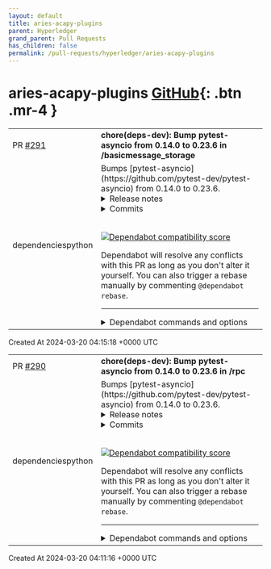 ```yaml
---
layout: default
title: aries-acapy-plugins
parent: Hyperledger
grand_parent: Pull Requests
has_children: false
permalink: /pull-requests/hyperledger/aries-acapy-plugins
---
```


# aries-acapy-plugins <span class="fs-3 right-align">[GitHub](https://github.com/hyperledger/aries-acapy-plugins){: .btn .mr-4 }</span>


<div>
    <table>
        <tr>
            <td>
                PR <a href="https://github.com/hyperledger/aries-acapy-plugins/pull/291" class=".btn">#291</a>
            </td>
            <td>
                <b>
                    chore(deps-dev): Bump pytest-asyncio from 0.14.0 to 0.23.6 in /basicmessage_storage
                </b>
            </td>
        </tr>
        <tr>
            <td>
                <span class="chip">dependencies</span><span class="chip">python</span>
            </td>
            <td>
                Bumps [pytest-asyncio](https://github.com/pytest-dev/pytest-asyncio) from 0.14.0 to 0.23.6.
<details>
<summary>Release notes</summary>
<p><em>Sourced from <a href="https://github.com/pytest-dev/pytest-asyncio/releases">pytest-asyncio's releases</a>.</em></p>
<blockquote>
<h2>pytest-asyncio 0.23.6</h2>
<h1>0.23.6 (2024-03-19)</h1>
<ul>
<li>Fix compatibility with pytest 8.2 <a href="https://redirect.github.com/pytest-dev/pytest-asyncio/pull/800">#800</a></li>
</ul>
<h2>Known issues</h2>
<p>As of v0.23, pytest-asyncio attaches an asyncio event loop to each item of the test suite (i.e. session, packages, modules, classes, functions) and allows tests to be run in those loops when marked accordingly. Pytest-asyncio currently assumes that async fixture scope is correlated with the new event loop scope. This prevents fixtures from being evaluated independently from the event loop scope and breaks some existing test suites (see <a href="https://redirect.github.com/pytest-dev/pytest-asyncio/issues/706">#706</a>). For example, a test suite may require all fixtures and tests to run in the same event loop, but have async fixtures that are set up and torn down for each module. If you're affected by this issue, please continue using the v0.21 release, until it is resolved.</p>
<h2>pytest-asyncio 0.23.5.post1</h2>
<h1>0.23.5 (2024-02-09)</h1>
<ul>
<li>Declare compatibility with pytest 8 <a href="https://redirect.github.com/pytest-dev/pytest-asyncio/issues/737">#737</a></li>
<li>Fix typing errors with recent versions of mypy <a href="https://redirect.github.com/pytest-dev/pytest-asyncio/issues/769">#769</a></li>
<li>Prevent DeprecationWarning about internal use of <code>asyncio.get_event_loop()</code> from affecting test cases <a href="https://redirect.github.com/pytest-dev/pytest-asyncio/issues/757">#757</a></li>
</ul>
<h2>Known issues</h2>
<p>As of v0.23, pytest-asyncio attaches an asyncio event loop to each item of the test suite (i.e. session, packages, modules, classes, functions) and allows tests to be run in those loops when marked accordingly. Pytest-asyncio currently assumes that async fixture scope is correlated with the new event loop scope. This prevents fixtures from being evaluated independently from the event loop scope and breaks some existing test suites (see <a href="https://redirect.github.com/pytest-dev/pytest-asyncio/issues/706">#706</a>). For example, a test suite may require all fixtures and tests to run in the same event loop, but have async fixtures that are set up and torn down for each module. If you're affected by this issue, please continue using the v0.21 release, until it is resolved.</p>
<h2>pytest-asyncio 0.23.5</h2>
<h1>0.23.5 (2024-02-09)</h1>
<ul>
<li>Declare compatibility with pytest 8 <a href="https://redirect.github.com/pytest-dev/pytest-asyncio/issues/737">#737</a></li>
<li>Fix typing errors with recent versions of mypy <a href="https://redirect.github.com/pytest-dev/pytest-asyncio/issues/769">#769</a></li>
<li>Prevent DeprecationWarning about internal use of <code>asyncio.get_event_loop()</code> from affecting test cases <a href="https://redirect.github.com/pytest-dev/pytest-asyncio/issues/757">#757</a></li>
</ul>
<h2>Known issues</h2>
<p>As of v0.23, pytest-asyncio attaches an asyncio event loop to each item of the test suite (i.e. session, packages, modules, classes, functions) and allows tests to be run in those loops when marked accordingly. Pytest-asyncio currently assumes that async fixture scope is correlated with the new event loop scope. This prevents fixtures from being evaluated independently from the event loop scope and breaks some existing test suites (see <a href="https://redirect.github.com/pytest-dev/pytest-asyncio/issues/706">#706</a>). For example, a test suite may require all fixtures and tests to run in the same event loop, but have async fixtures that are set up and torn down for each module. If you're affected by this issue, please continue using the v0.21 release, until it is resolved.</p>
<h2>pytest-asyncio 0.23.5a0</h2>
<h1>0.23.5 (UNRELEASED)</h1>
<ul>
<li>Declare compatibility with pytest 8 <a href="https://redirect.github.com/pytest-dev/pytest-asyncio/issues/737">#737</a></li>
<li>Fix typing errors with recent versions of mypy <a href="https://redirect.github.com/pytest-dev/pytest-asyncio/issues/769">#769</a></li>
</ul>
<h2>Known issues</h2>
<p>As of v0.23, pytest-asyncio attaches an asyncio event loop to each item of the test suite (i.e. session, packages, modules, classes, functions) and allows tests to be run in those loops when marked accordingly. Pytest-asyncio currently assumes that async fixture scope is correlated with the new event loop scope. This prevents fixtures from being evaluated independently from the event loop scope and breaks some existing test suites (see <a href="https://redirect.github.com/pytest-dev/pytest-asyncio/issues/706">#706</a>). For example, a test suite may require all fixtures and tests to run in the same event loop, but have async fixtures that are set up and torn down for each module. If you're affected by this issue, please continue using the v0.21 release, until it is resolved.</p>
<h2>pytest-asyncio 0.23.4</h2>
<h1>0.23.4 (2024-01-28)</h1>
<ul>
<li>pytest-asyncio no longer imports additional, unrelated packages during test collection <a href="https://redirect.github.com/pytest-dev/pytest-asyncio/issues/729">#729</a></li>
<li>Addresses further issues that caused an internal pytest error during test collection</li>
<li>Declares incompatibility with pytest 8 <a href="https://redirect.github.com/pytest-dev/pytest-asyncio/issues/737">#737</a></li>
</ul>
<h2>pytest-asyncio 0.23.4a2</h2>
<h1>0.23.4 (UNRELEASED)</h1>
<ul>
<li>pytest-asyncio no longer imports additional, unrelated packages during test collection <a href="https://redirect.github.com/pytest-dev/pytest-asyncio/issues/729">#729</a></li>
<li>Addresses further issues that caused an internal pytest error during test collection</li>
</ul>
<h2>Known issues</h2>
<p>As of v0.23, pytest-asyncio attaches an asyncio event loop to each item of the test suite (i.e. session, packages, modules, classes, functions) and allows tests to be run in those loops when marked accordingly. Pytest-asyncio currently assumes that async fixture scope is correlated with the new event loop scope. This prevents fixtures from being evaluated independently from the event loop scope and breaks some existing test suites (see <a href="https://redirect.github.com/pytest-dev/pytest-asyncio/issues/706">#706</a>). For example, a test suite may require all fixtures and tests to run in the same event loop, but have async fixtures that are set up and torn down for each module. If you're affected by this issue, please continue using the v0.21 release, until it is resolved.</p>
<!-- raw HTML omitted -->
</blockquote>
<p>... (truncated)</p>
</details>
<details>
<summary>Commits</summary>
<ul>
<li><a href="https://github.com/pytest-dev/pytest-asyncio/commit/c34da04b82153ce052109bad31ccdbc0be7938e1"><code>c34da04</code></a> [docs] Mentioned pytest 8.2 compatibility fix in changelog.</li>
<li><a href="https://github.com/pytest-dev/pytest-asyncio/commit/143f745d279afc070cf5cf6144fbf34d960fae72"><code>143f745</code></a> Fix compatibility with pytest 8.2 FixtureDef.unittest removal</li>
<li><a href="https://github.com/pytest-dev/pytest-asyncio/commit/13d4b79f7ff0d9d0ea70880b3276f85dea7f1f15"><code>13d4b79</code></a> Remove unused function <code>_removesuffix</code></li>
<li><a href="https://github.com/pytest-dev/pytest-asyncio/commit/cdd2c4906835b6f627d681fbee5d487554884e5f"><code>cdd2c49</code></a> Use <code>FixtureRequest</code> instead of <code>SubRequest</code></li>
<li><a href="https://github.com/pytest-dev/pytest-asyncio/commit/c3429fa4d72239be9b428342f0f1407e0840b9ec"><code>c3429fa</code></a> Build(deps): Bump packaging from 23.2 to 24.0 in /dependencies/docs</li>
<li><a href="https://github.com/pytest-dev/pytest-asyncio/commit/5f2338dfc9f9b5ac2c27d3bef490fa3e2cd7c156"><code>5f2338d</code></a> Build(deps): Bump pypa/gh-action-pypi-publish from 1.8.12 to 1.8.14</li>
<li><a href="https://github.com/pytest-dev/pytest-asyncio/commit/726c6e0f3c185f10d8a842bcd1d781de32a3b2f5"><code>726c6e0</code></a> Build(deps): Bump coverage from 7.4.3 to 7.4.4 in /dependencies/default</li>
<li><a href="https://github.com/pytest-dev/pytest-asyncio/commit/8bd8288709717165b352c7f2f207c8e4ef624a01"><code>8bd8288</code></a> Build(deps): Bump pytest from 8.0.2 to 8.1.1 in /dependencies/default</li>
<li><a href="https://github.com/pytest-dev/pytest-asyncio/commit/ef3b3477070d6a270e1bb2c1d438c64dba42724c"><code>ef3b347</code></a> Build(deps): Bump packaging from 23.2 to 24.0 in /dependencies/default</li>
<li><a href="https://github.com/pytest-dev/pytest-asyncio/commit/b22d84e1f0d53920352be4c66d1b6c7f7a9ce005"><code>b22d84e</code></a> [docs] Fixes the example showing how to run all tests in a session-scoped loop.</li>
<li>Additional commits viewable in <a href="https://github.com/pytest-dev/pytest-asyncio/compare/v0.14.0...v0.23.6">compare view</a></li>
</ul>
</details>
<br />


[![Dependabot compatibility score](https://dependabot-badges.githubapp.com/badges/compatibility_score?dependency-name=pytest-asyncio&package-manager=pip&previous-version=0.14.0&new-version=0.23.6)](https://docs.github.com/en/github/managing-security-vulnerabilities/about-dependabot-security-updates#about-compatibility-scores)

Dependabot will resolve any conflicts with this PR as long as you don't alter it yourself. You can also trigger a rebase manually by commenting `@dependabot rebase`.

[//]: # (dependabot-automerge-start)
[//]: # (dependabot-automerge-end)

---

<details>
<summary>Dependabot commands and options</summary>
<br />

You can trigger Dependabot actions by commenting on this PR:
- `@dependabot rebase` will rebase this PR
- `@dependabot recreate` will recreate this PR, overwriting any edits that have been made to it
- `@dependabot merge` will merge this PR after your CI passes on it
- `@dependabot squash and merge` will squash and merge this PR after your CI passes on it
- `@dependabot cancel merge` will cancel a previously requested merge and block automerging
- `@dependabot reopen` will reopen this PR if it is closed
- `@dependabot close` will close this PR and stop Dependabot recreating it. You can achieve the same result by closing it manually
- `@dependabot show <dependency name> ignore conditions` will show all of the ignore conditions of the specified dependency
- `@dependabot ignore this major version` will close this PR and stop Dependabot creating any more for this major version (unless you reopen the PR or upgrade to it yourself)
- `@dependabot ignore this minor version` will close this PR and stop Dependabot creating any more for this minor version (unless you reopen the PR or upgrade to it yourself)
- `@dependabot ignore this dependency` will close this PR and stop Dependabot creating any more for this dependency (unless you reopen the PR or upgrade to it yourself)


</details>
            </td>
        </tr>
    </table>
    <div class="right-align">
        Created At 2024-03-20 04:15:18 +0000 UTC
    </div>
</div>

<div>
    <table>
        <tr>
            <td>
                PR <a href="https://github.com/hyperledger/aries-acapy-plugins/pull/290" class=".btn">#290</a>
            </td>
            <td>
                <b>
                    chore(deps-dev): Bump pytest-asyncio from 0.14.0 to 0.23.6 in /rpc
                </b>
            </td>
        </tr>
        <tr>
            <td>
                <span class="chip">dependencies</span><span class="chip">python</span>
            </td>
            <td>
                Bumps [pytest-asyncio](https://github.com/pytest-dev/pytest-asyncio) from 0.14.0 to 0.23.6.
<details>
<summary>Release notes</summary>
<p><em>Sourced from <a href="https://github.com/pytest-dev/pytest-asyncio/releases">pytest-asyncio's releases</a>.</em></p>
<blockquote>
<h2>pytest-asyncio 0.23.6</h2>
<h1>0.23.6 (2024-03-19)</h1>
<ul>
<li>Fix compatibility with pytest 8.2 <a href="https://redirect.github.com/pytest-dev/pytest-asyncio/pull/800">#800</a></li>
</ul>
<h2>Known issues</h2>
<p>As of v0.23, pytest-asyncio attaches an asyncio event loop to each item of the test suite (i.e. session, packages, modules, classes, functions) and allows tests to be run in those loops when marked accordingly. Pytest-asyncio currently assumes that async fixture scope is correlated with the new event loop scope. This prevents fixtures from being evaluated independently from the event loop scope and breaks some existing test suites (see <a href="https://redirect.github.com/pytest-dev/pytest-asyncio/issues/706">#706</a>). For example, a test suite may require all fixtures and tests to run in the same event loop, but have async fixtures that are set up and torn down for each module. If you're affected by this issue, please continue using the v0.21 release, until it is resolved.</p>
<h2>pytest-asyncio 0.23.5.post1</h2>
<h1>0.23.5 (2024-02-09)</h1>
<ul>
<li>Declare compatibility with pytest 8 <a href="https://redirect.github.com/pytest-dev/pytest-asyncio/issues/737">#737</a></li>
<li>Fix typing errors with recent versions of mypy <a href="https://redirect.github.com/pytest-dev/pytest-asyncio/issues/769">#769</a></li>
<li>Prevent DeprecationWarning about internal use of <code>asyncio.get_event_loop()</code> from affecting test cases <a href="https://redirect.github.com/pytest-dev/pytest-asyncio/issues/757">#757</a></li>
</ul>
<h2>Known issues</h2>
<p>As of v0.23, pytest-asyncio attaches an asyncio event loop to each item of the test suite (i.e. session, packages, modules, classes, functions) and allows tests to be run in those loops when marked accordingly. Pytest-asyncio currently assumes that async fixture scope is correlated with the new event loop scope. This prevents fixtures from being evaluated independently from the event loop scope and breaks some existing test suites (see <a href="https://redirect.github.com/pytest-dev/pytest-asyncio/issues/706">#706</a>). For example, a test suite may require all fixtures and tests to run in the same event loop, but have async fixtures that are set up and torn down for each module. If you're affected by this issue, please continue using the v0.21 release, until it is resolved.</p>
<h2>pytest-asyncio 0.23.5</h2>
<h1>0.23.5 (2024-02-09)</h1>
<ul>
<li>Declare compatibility with pytest 8 <a href="https://redirect.github.com/pytest-dev/pytest-asyncio/issues/737">#737</a></li>
<li>Fix typing errors with recent versions of mypy <a href="https://redirect.github.com/pytest-dev/pytest-asyncio/issues/769">#769</a></li>
<li>Prevent DeprecationWarning about internal use of <code>asyncio.get_event_loop()</code> from affecting test cases <a href="https://redirect.github.com/pytest-dev/pytest-asyncio/issues/757">#757</a></li>
</ul>
<h2>Known issues</h2>
<p>As of v0.23, pytest-asyncio attaches an asyncio event loop to each item of the test suite (i.e. session, packages, modules, classes, functions) and allows tests to be run in those loops when marked accordingly. Pytest-asyncio currently assumes that async fixture scope is correlated with the new event loop scope. This prevents fixtures from being evaluated independently from the event loop scope and breaks some existing test suites (see <a href="https://redirect.github.com/pytest-dev/pytest-asyncio/issues/706">#706</a>). For example, a test suite may require all fixtures and tests to run in the same event loop, but have async fixtures that are set up and torn down for each module. If you're affected by this issue, please continue using the v0.21 release, until it is resolved.</p>
<h2>pytest-asyncio 0.23.5a0</h2>
<h1>0.23.5 (UNRELEASED)</h1>
<ul>
<li>Declare compatibility with pytest 8 <a href="https://redirect.github.com/pytest-dev/pytest-asyncio/issues/737">#737</a></li>
<li>Fix typing errors with recent versions of mypy <a href="https://redirect.github.com/pytest-dev/pytest-asyncio/issues/769">#769</a></li>
</ul>
<h2>Known issues</h2>
<p>As of v0.23, pytest-asyncio attaches an asyncio event loop to each item of the test suite (i.e. session, packages, modules, classes, functions) and allows tests to be run in those loops when marked accordingly. Pytest-asyncio currently assumes that async fixture scope is correlated with the new event loop scope. This prevents fixtures from being evaluated independently from the event loop scope and breaks some existing test suites (see <a href="https://redirect.github.com/pytest-dev/pytest-asyncio/issues/706">#706</a>). For example, a test suite may require all fixtures and tests to run in the same event loop, but have async fixtures that are set up and torn down for each module. If you're affected by this issue, please continue using the v0.21 release, until it is resolved.</p>
<h2>pytest-asyncio 0.23.4</h2>
<h1>0.23.4 (2024-01-28)</h1>
<ul>
<li>pytest-asyncio no longer imports additional, unrelated packages during test collection <a href="https://redirect.github.com/pytest-dev/pytest-asyncio/issues/729">#729</a></li>
<li>Addresses further issues that caused an internal pytest error during test collection</li>
<li>Declares incompatibility with pytest 8 <a href="https://redirect.github.com/pytest-dev/pytest-asyncio/issues/737">#737</a></li>
</ul>
<h2>pytest-asyncio 0.23.4a2</h2>
<h1>0.23.4 (UNRELEASED)</h1>
<ul>
<li>pytest-asyncio no longer imports additional, unrelated packages during test collection <a href="https://redirect.github.com/pytest-dev/pytest-asyncio/issues/729">#729</a></li>
<li>Addresses further issues that caused an internal pytest error during test collection</li>
</ul>
<h2>Known issues</h2>
<p>As of v0.23, pytest-asyncio attaches an asyncio event loop to each item of the test suite (i.e. session, packages, modules, classes, functions) and allows tests to be run in those loops when marked accordingly. Pytest-asyncio currently assumes that async fixture scope is correlated with the new event loop scope. This prevents fixtures from being evaluated independently from the event loop scope and breaks some existing test suites (see <a href="https://redirect.github.com/pytest-dev/pytest-asyncio/issues/706">#706</a>). For example, a test suite may require all fixtures and tests to run in the same event loop, but have async fixtures that are set up and torn down for each module. If you're affected by this issue, please continue using the v0.21 release, until it is resolved.</p>
<!-- raw HTML omitted -->
</blockquote>
<p>... (truncated)</p>
</details>
<details>
<summary>Commits</summary>
<ul>
<li><a href="https://github.com/pytest-dev/pytest-asyncio/commit/c34da04b82153ce052109bad31ccdbc0be7938e1"><code>c34da04</code></a> [docs] Mentioned pytest 8.2 compatibility fix in changelog.</li>
<li><a href="https://github.com/pytest-dev/pytest-asyncio/commit/143f745d279afc070cf5cf6144fbf34d960fae72"><code>143f745</code></a> Fix compatibility with pytest 8.2 FixtureDef.unittest removal</li>
<li><a href="https://github.com/pytest-dev/pytest-asyncio/commit/13d4b79f7ff0d9d0ea70880b3276f85dea7f1f15"><code>13d4b79</code></a> Remove unused function <code>_removesuffix</code></li>
<li><a href="https://github.com/pytest-dev/pytest-asyncio/commit/cdd2c4906835b6f627d681fbee5d487554884e5f"><code>cdd2c49</code></a> Use <code>FixtureRequest</code> instead of <code>SubRequest</code></li>
<li><a href="https://github.com/pytest-dev/pytest-asyncio/commit/c3429fa4d72239be9b428342f0f1407e0840b9ec"><code>c3429fa</code></a> Build(deps): Bump packaging from 23.2 to 24.0 in /dependencies/docs</li>
<li><a href="https://github.com/pytest-dev/pytest-asyncio/commit/5f2338dfc9f9b5ac2c27d3bef490fa3e2cd7c156"><code>5f2338d</code></a> Build(deps): Bump pypa/gh-action-pypi-publish from 1.8.12 to 1.8.14</li>
<li><a href="https://github.com/pytest-dev/pytest-asyncio/commit/726c6e0f3c185f10d8a842bcd1d781de32a3b2f5"><code>726c6e0</code></a> Build(deps): Bump coverage from 7.4.3 to 7.4.4 in /dependencies/default</li>
<li><a href="https://github.com/pytest-dev/pytest-asyncio/commit/8bd8288709717165b352c7f2f207c8e4ef624a01"><code>8bd8288</code></a> Build(deps): Bump pytest from 8.0.2 to 8.1.1 in /dependencies/default</li>
<li><a href="https://github.com/pytest-dev/pytest-asyncio/commit/ef3b3477070d6a270e1bb2c1d438c64dba42724c"><code>ef3b347</code></a> Build(deps): Bump packaging from 23.2 to 24.0 in /dependencies/default</li>
<li><a href="https://github.com/pytest-dev/pytest-asyncio/commit/b22d84e1f0d53920352be4c66d1b6c7f7a9ce005"><code>b22d84e</code></a> [docs] Fixes the example showing how to run all tests in a session-scoped loop.</li>
<li>Additional commits viewable in <a href="https://github.com/pytest-dev/pytest-asyncio/compare/v0.14.0...v0.23.6">compare view</a></li>
</ul>
</details>
<br />


[![Dependabot compatibility score](https://dependabot-badges.githubapp.com/badges/compatibility_score?dependency-name=pytest-asyncio&package-manager=pip&previous-version=0.14.0&new-version=0.23.6)](https://docs.github.com/en/github/managing-security-vulnerabilities/about-dependabot-security-updates#about-compatibility-scores)

Dependabot will resolve any conflicts with this PR as long as you don't alter it yourself. You can also trigger a rebase manually by commenting `@dependabot rebase`.

[//]: # (dependabot-automerge-start)
[//]: # (dependabot-automerge-end)

---

<details>
<summary>Dependabot commands and options</summary>
<br />

You can trigger Dependabot actions by commenting on this PR:
- `@dependabot rebase` will rebase this PR
- `@dependabot recreate` will recreate this PR, overwriting any edits that have been made to it
- `@dependabot merge` will merge this PR after your CI passes on it
- `@dependabot squash and merge` will squash and merge this PR after your CI passes on it
- `@dependabot cancel merge` will cancel a previously requested merge and block automerging
- `@dependabot reopen` will reopen this PR if it is closed
- `@dependabot close` will close this PR and stop Dependabot recreating it. You can achieve the same result by closing it manually
- `@dependabot show <dependency name> ignore conditions` will show all of the ignore conditions of the specified dependency
- `@dependabot ignore this major version` will close this PR and stop Dependabot creating any more for this major version (unless you reopen the PR or upgrade to it yourself)
- `@dependabot ignore this minor version` will close this PR and stop Dependabot creating any more for this minor version (unless you reopen the PR or upgrade to it yourself)
- `@dependabot ignore this dependency` will close this PR and stop Dependabot creating any more for this dependency (unless you reopen the PR or upgrade to it yourself)


</details>
            </td>
        </tr>
    </table>
    <div class="right-align">
        Created At 2024-03-20 04:11:16 +0000 UTC
    </div>
</div>

